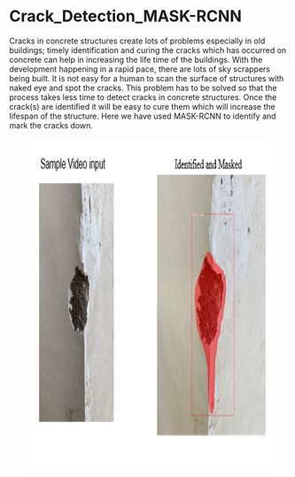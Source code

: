 # Crack_Detection_MASK-RCNN
Cracks in concrete structures create lots of problems especially in old buildings; timely identification and curing the cracks which has occurred on concrete can help in increasing the life time of the buildings. 
With the development happening in a rapid pace, there are lots of sky scrappers being built. It is not easy for a human to scan the surface of structures with naked eye and spot the cracks. This problem has to be solved so that the process takes less time to detect cracks in concrete structures.
Once the crack(s) are identified it will be easy to cure them which will increase the lifespan of the structure.
Here we have used MASK-RCNN to identify and mark the cracks down.
<p align="center">
  <img src="Sample.PNG" width="450" height="600" title="hover text">
  
</p>
